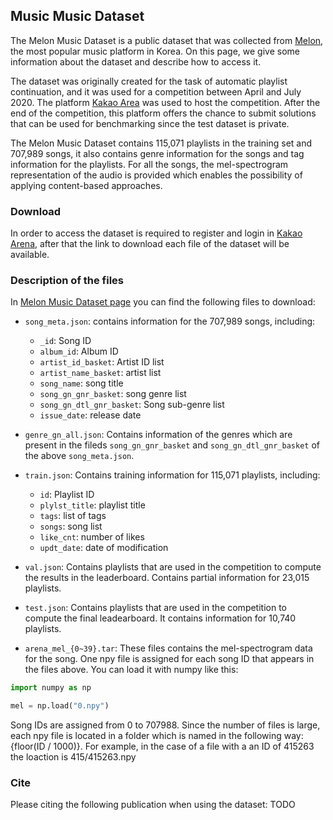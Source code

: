 ## Music Music Dataset

The Melon Music Dataset is a public dataset that was collected from [Melon](http://www.melon.com), the most popular music platform in Korea. On this page, we give some information about the dataset and describe how to access it.


The dataset was originally created for the task of automatic playlist continuation, and it was used for a competition between April and July 2020. The platform [Kakao Area](https://arena.kakao.com/c/8) was used to host the competition. After the end of the competition, this platform offers the chance to submit solutions that can be used for benchmarking since the test dataset is private.

The Melon Music Dataset contains 115,071 playlists in the training set and 707,989 songs, it also contains genre information for the songs and tag information for the playlists.  For all the songs, the mel-spectrogram representation of the audio is provided which enables the possibility of applying content-based approaches.


### Download

In order to access the dataset is required to register and login in [Kakao Arena](https://arena.kakao.com/c/8/data), after that the link to download each file of the dataset will be available.


### Description of the files 

In [Melon Music Dataset page](https://arena.kakao.com/c/8/data) you can find the following files to download:

 - `song_meta.json`: contains information for the 707,989 songs, including:
   - `_id`: Song ID
   - `album_id`: Album ID
   - `artist_id_basket`: Artist ID list
   - `artist_name_basket`: artist list
   - `song_name`: song title
   - `song_gn_gnr_basket`: song genre list
   - `song_gn_dtl_gnr_basket`: Song sub-genre list
   - `issue_date`: release date

  - `genre_gn_all.json`: Contains information of the genres which are present in the fileds `song_gn_gnr_basket` and `song_gn_dtl_gnr_basket` of the above `song_meta.json`.
  - `train.json`: Contains training information for 115,071 playlists, including: 
    - `id`: Playlist ID
    - `plylst_title`: playlist title
    - `tags`: list of tags
    - `songs`: song list
    - `like_cnt`: number of likes
    - `updt_date`: date of modification
  - `val.json`: Contains playlists that are used in the competition to compute the results in the leaderboard. Contains partial information for  23,015 playlists.
  - `test.json`: Contains playlists that are used in the competition to compute the final leadearboard. It contains information for 10,740 playlists.
  - `arena_mel_{0~39}.tar`: These files contains the mel-spectrogram data for the song. One npy file is assigned for each song ID that appears in the files above. You can load it with numpy like this:

```python
import numpy as np

mel = np.load("0.npy")
```

Song IDs are assigned from 0 to 707988. Since the number of files is large, each npy file is located in a folder which is named in the following way: {floor(ID / 1000)}. For example, in the case of a file with a an ID of 415263 the loaction is 415/415263.npy

### Cite 

Please citing the following publication when using the dataset: TODO
